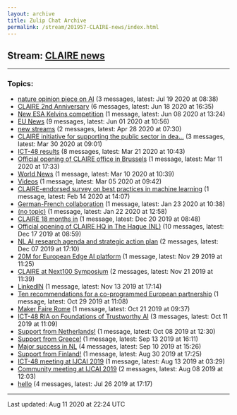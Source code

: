 ```yaml
---
layout: archive
title: Zulip Chat Archive
permalink: /stream/201957-CLAIRE-news/index.html
---
```


## Stream: [CLAIRE news](https://claire4ai.github.io/archive/stream/201957-CLAIRE-news/index.html)
---

### Topics:

* [nature opinion piece on AI](topic/nature.20opinion.20piece.20on.20AI.html) (3 messages, latest: Jul 19 2020 at 08:38)
* [CLAIRE 2nd Anniversary](topic/CLAIRE.202nd.20Anniversary.html) (6 messages, latest: Jun 18 2020 at 16:35)
* [New ESA Kelvins competition](topic/New.20ESA.20Kelvins.20competition.html) (1 message, latest: Jun 08 2020 at 13:24)
* [EU News](topic/EU.20News.html) (9 messages, latest: Jun 01 2020 at 10:56)
* [new streams](topic/new.20streams.html) (2 messages, latest: Apr 28 2020 at 07:30)
* [CLAIRE initiative for supporting the public sector in dea...](topic/CLAIRE.20initiative.20for.20supporting.20the.20public.20sector.20in.20dea.2E.2E.2E.html) (3 messages, latest: Mar 30 2020 at 09:01)
* [ICT-48 results](topic/ICT-48.20results.html) (8 messages, latest: Mar 21 2020 at 10:43)
* [Official opening of CLAIRE office in Brussels](topic/Official.20opening.20of.20CLAIRE.20office.20in.20Brussels.html) (1 message, latest: Mar 11 2020 at 17:33)
* [World News](topic/World.20News.html) (1 message, latest: Mar 10 2020 at 10:39)
* [Videos](topic/Videos.html) (1 message, latest: Mar 05 2020 at 09:42)
* [CLAIRE-endorsed survey on best practices in machine learning](topic/CLAIRE-endorsed.20survey.20on.20best.20practices.20in.20machine.20learning.html) (1 message, latest: Feb 14 2020 at 14:07)
* [German-French collaboration](topic/German-French.20collaboration.html) (1 message, latest: Jan 23 2020 at 10:38)
* [(no topic)](topic/(no.20topic).html) (1 message, latest: Jan 22 2020 at 12:58)
* [CLAIRE 18 months in](topic/CLAIRE.2018.20months.20in.html) (1 message, latest: Dec 20 2019 at 08:48)
* [Official opening of CLAIRE HQ in The Hague (NL)](topic/Official.20opening.20of.20CLAIRE.20HQ.20in.20The.20Hague.20(NL).html) (10 messages, latest: Dec 17 2019 at 08:59)
* [NL AI research agenda and strategic action plan](topic/NL.20AI.20research.20agenda.20and.20strategic.20action.20plan.html) (2 messages, latest: Dec 07 2019 at 17:10)
* [20M for European Edge AI platform](topic/20M.20for.20European.20Edge.20AI.20platform.html) (1 message, latest: Nov 29 2019 at 11:25)
* [CLAIRE at Next100 Symposium](topic/CLAIRE.20at.20Next100.20Symposium.html) (2 messages, latest: Nov 21 2019 at 11:39)
* [LinkedIN](topic/LinkedIN.html) (1 message, latest: Nov 13 2019 at 17:14)
* [Ten recommendations for a co-programmed European partnership](topic/Ten.20recommendations.20for.20a.20co-programmed.20European.20partnership.html) (1 message, latest: Oct 29 2019 at 11:08)
* [Maker Faire Rome](topic/Maker.20Faire.20Rome.html) (1 message, latest: Oct 21 2019 at 09:37)
* [ICT-48 RIA on Foundations of Trustworthy AI](topic/ICT-48.20RIA.20on.20Foundations.20of.20Trustworthy.20AI.html) (3 messages, latest: Oct 11 2019 at 11:09)
* [Support from Netherlands!](topic/Support.20from.20Netherlands!.html) (1 message, latest: Oct 08 2019 at 12:30)
* [Support from Greece!](topic/Support.20from.20Greece!.html) (1 message, latest: Sep 13 2019 at 16:11)
* [Major success in NL](topic/Major.20success.20in.20NL.html) (4 messages, latest: Sep 10 2019 at 15:26)
* [Support from Finland!](topic/Support.20from.20Finland!.html) (1 message, latest: Aug 30 2019 at 17:25)
* [ICT-48 meeting at IJCAI 2019](topic/ICT-48.20meeting.20at.20IJCAI.202019.html) (1 message, latest: Aug 13 2019 at 03:29)
* [Community meeting at IJCAI 2019](topic/Community.20meeting.20at.20IJCAI.202019.html) (2 messages, latest: Aug 08 2019 at 12:03)
* [hello](topic/hello.html) (4 messages, latest: Jul 26 2019 at 17:17)

<hr><p>Last updated: Aug 11 2020 at 22:24 UTC</p>